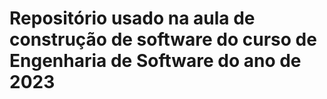 # Repositório usado na aula de construção de software do curso de Engenharia de Software do ano de 2023